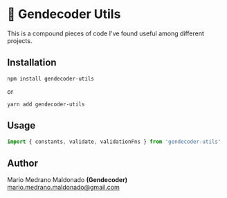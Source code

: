 # 🔨  Gendecoder Utils

This is a compound pieces of code I've found useful among different projects.
## Installation

`npm install gendecoder-utils`

or

`yarn add gendecoder-utils`

## Usage

```javascript
import { constants, validate, validationFns } from 'gendecoder-utils'
```
## Author

Mario Medrano Maldonado **(Gendecoder)** <mario.medrano.maldonado@gmail.com>
